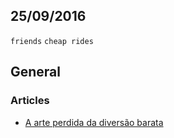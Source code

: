 25/09/2016
----------

`friends` `cheap rides`

## General

### Articles

- [A arte perdida da diversão barata](http://papodehomem.com.br/a-arte-perdida-da-diversao-barata)
